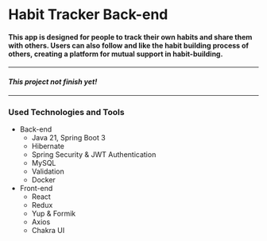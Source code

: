 # Habit Tracker Back-end

#### This app is designed for people to track their own habits and share them with others. Users can also follow and like the habit building process of others, creating a platform for mutual support in habit-building.


------------ 
#### *This project not finish yet!*


--------- 
### Used Technologies and Tools
- Back-end
  - Java 21, Spring Boot 3
  - Hibernate
  - Spring Security & JWT Authentication
  - MySQL
  - Validation
  - Docker
- Front-end
  - React
  - Redux
  - Yup & Formik
  - Axios
  - Chakra UI




